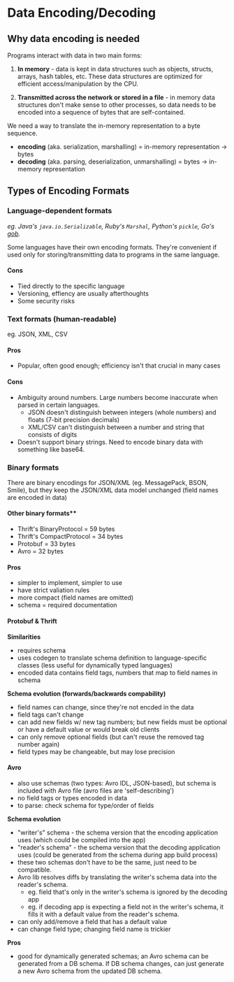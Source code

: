 # Data Encoding/Decoding

## Why data encoding is needed

Programs interact with data in two main forms:

1. **In memory** - data is kept in data structures such as objects, structs, arrays, hash tables, etc. These data structures are optimized for efficient access/manipulation by the CPU.

1. **Transmitted across the network or stored in a file** - in memory data structures don't make sense to other processes, so data needs to be encoded into a sequence of bytes that are self-contained.

We need a way to translate the in-memory representation to a byte sequence.

- **encoding** (aka. serialization, marshalling) = in-memory representation -> bytes
- **decoding** (aka. parsing, deserialization, unmarshalling) = bytes -> in-memory representation

## Types of Encoding Formats

### Language-dependent formats

*eg. Java's `java.io.Serializable`, Ruby's `Marshal`, Python's `pickle`, Go's [gob](https://blog.golang.org/gob).*

Some languages have their own encoding formats. They're convenient if used only for storing/transmitting data to programs in the same language.

#### Cons

- Tied directly to the specific language
- Versioning, effiency are usually afterthoughts
- Some security risks

### Text formats (human-readable)

eg. JSON, XML, CSV

#### Pros
- Popular, often good enough; efficiency isn't that crucial in many cases

#### Cons

- Ambiguity around numbers. Large numbers become inaccurate when parsed in certain languages.
  - JSON doesn't distinguish between integers (whole numbers) and floats (7-bit precision decimals)
  - XML/CSV can't distinguish between a number and string that consists of digits
- Doesn't support binary strings. Need to encode binary data with something like base64.

### Binary formats

There are binary encodings for JSON/XML (eg. MessagePack, BSON, Smile), but they keep the JSON/XML data model unchanged (field names are encoded in data)

#### Other binary formats**

- Thrift's BinaryProtocol = 59 bytes
- Thrift's CompactProtocol = 34 bytes
- Protobuf = 33 bytes
- Avro = 32 bytes

#### Pros
- simpler to implement, simpler to use
- have strict valiation rules
- more compact (field names are omitted)
- schema = required documentation

#### Protobuf & Thrift

**Similarities**

- requires schema
- uses codegen to translate schema definition to language-specific classes (less useful for dynamically typed languages)
- encoded data contains field tags, numbers that map to field names in schema

**Schema evolution (forwards/backwards compability)**

- field names can change, since they're not encded in the data
- field tags can't change
- can add new fields w/ new tag numbers; but new fields must be optional or have a default value or would break old clients
- can only remove optional fields (but can't reuse the removed tag number again)
- field types may be changeable, but may lose precision

#### Avro

- also use schemas (two types: Avro IDL, JSON-based), but schema is included with Avro file (avro files are 'self-describing')
- no field tags or types encoded in data
- to parse: check schema for type/order of fields

**Schema evolution**

- "writer's" schema - the schema version that the encoding application uses (which could be compiled into the app)
- "reader's schema" - the schema version that the decoding application uses (could be generated from the schema during app build process)
- these two schemas don't have to be the same, just need to be compatible.
- Avro lib resolves diffs by translating the writer's schema data into the reader's schema.
  - eg. field that's only in the writer's schema is ignored by the decoding app
  - eg. if decoding app is expecting a field not in the writer's schema, it fills it with a default value from the reader's schema.
- can only add/remove a field that has a default value
- can change field type; changing field name is trickier

**Pros**
- good for dynamically generated schemas; an Avro schema can be generated from a DB schema. If DB schema changes, can just generate a new Avro schema from the updated DB schema.